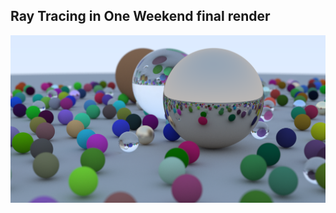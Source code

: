 ## Ray Tracing in One Weekend final render
<p>
    <img src="https://github.com/NaxHPL/RayTracing/blob/main/images/on_weekend_final_render.png"/>
</p>
